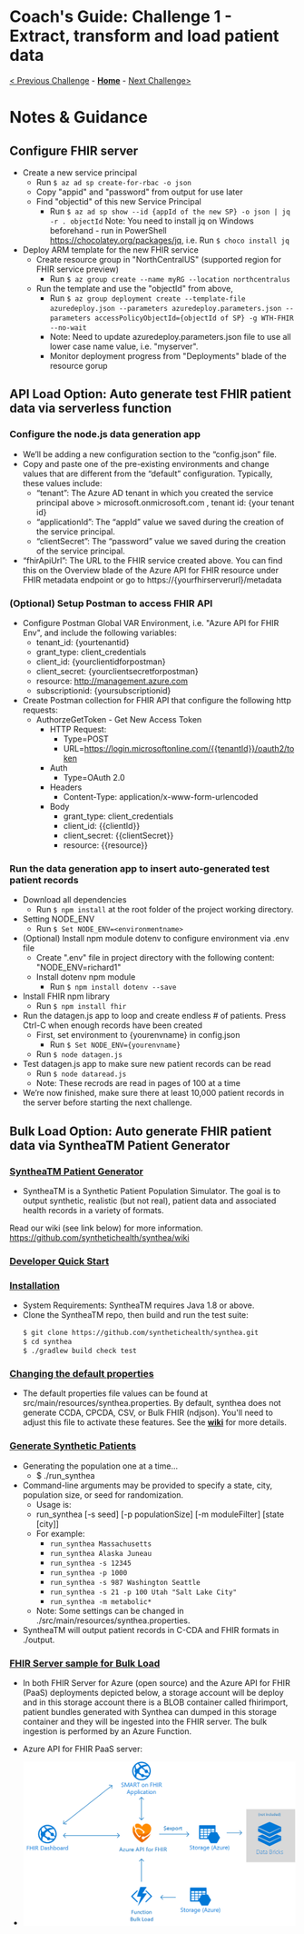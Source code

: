 # Coach's Guide: Challenge 1 - Extract, transform and load patient data

[< Previous Challenge](./Solution00.md) - **[Home](./readme.md)** - [Next Challenge>](./Solution02.md)

# Notes & Guidance

## Configure FHIR server
- Create a new service principal
    - Run `$ az ad sp create-for-rbac -o json`
    - Copy "appid" and "password" from output for use later
    - Find "objectid" of this new Service Principal
        - Run `$ az ad sp show --id {appId of the new SP} -o json | jq -r . objectId`
        Note: You need to install jq on Windows beforehand - run in PowerShell https://chocolatey.org/packages/jq, 
        i.e. Run `$ choco install jq`
- Deploy ARM template for the new FHIR service
    - Create resource group in "NorthCentralUS" (supported region for FHIR service preview)
        - Run `$ az group create --name myRG --location northcentralus`
    - Run the template and use the "objectId" from above,
        - Run `$ az group deployment create --template-file azuredeploy.json --parameters azuredeploy.parameters.json --parameters accessPolicyObjectId={objectId of SP} -g WTH-FHIR --no-wait`
        - Note: Need to update azuredeploy.parameters.json file to use all lower case name value, i.e. "myserver".
        - Monitor deployment progress from "Deployments" blade of the resource gorup

## API Load Option: Auto generate test FHIR patient data via serverless function
### Configure the node.js data generation app
- We’ll be adding a new configuration section to the “config.json” file.
- Copy and paste one of the pre-existing environments and change values that are different from the “default” configuration. Typically, these values include:
    - “tenant”: The Azure AD tenant in which you created the service principal above > microsoft.onmicrosoft.com , tenant id: {your tenant id}
    - “applicationId”: The “appId” value we saved during the creation of the service principal.
    - “clientSecret”: The “password” value we saved during the creation of the service principal.
- “fhirApiUrl”: The URL to the FHIR service created above. You can find this on the Overview blade of the Azure API for FHIR resource under FHIR metadata endpoint or go to https://{yourfhirserverurl}/metadata

### (Optional) Setup Postman to access FHIR API
- Configure Postman Global VAR Environment, i.e. "Azure API for FHIR Env", and include the following variables:
    - tenant_id: {yourtenantid}
    - grant_type: client_credentials
    - client_id: {yourclientidforpostman}
    - client_secret: {yourclientsecretforpostman}
    - resource: http://management.azure.com
    - subscriptionid: {yoursubscriptionid}
- Create Postman collection for FHIR API that configure the following http requests:
    - AuthorzeGetToken - Get New Access Token
        - HTTP Request: 
            - Type=POST 
            - URL=https://login.microsoftonline.com/{{tenantId}}/oauth2/token
        - Auth
            - Type=OAuth 2.0
        - Headers
            - Content-Type: application/x-www-form-urlencoded
        - Body
            - grant_type: client_credentials
            - client_id: {{clientId}}
            - client_secret: {{clientSecret}}
            - resource: {{resource}}
### Run the data generation app to insert auto-generated test patient records
- Download all dependencies
    - Run `$ npm install` at the root folder of the project working directory.
- Setting NODE_ENV
    - Run `$ Set NODE_ENV=<environmentname>`
- (Optional) Install npm module dotenv to configure environment via .env file
    - Create ".env" file in project directory with the following content: "NODE_ENV=richard1"
    - Install dotenv npm module
        - Run `$ npm install dotenv --save`
- Install FHIR npm library
    - Run `$ npm install fhir`
- Run the datagen.js app to loop and create endless # of patients.  Press Ctrl-C when enough records have been created
    - First, set environment to {yourenvname} in config.json
        - Run `$ Set NODE_ENV={yourenvname}`
    - Run `$ node datagen.js`
- Test datagen.js app to make sure new patient records can be read
    - Run `$ node dataread.js`
    - Note: These recrods are read in pages of 100 at a time
- We’re now finished, make sure there at least 10,000 patient records in the server before starting the next challenge.

## Bulk Load Option: Auto generate FHIR patient data via SyntheaTM Patient Generator

### **[SyntheaTM Patient Generator](https://github.com/synthetichealth/synthea#syntheatm-patient-generator)**
- SyntheaTM is a Synthetic Patient Population Simulator. The goal is to output synthetic, realistic (but not real), patient data and associated health records in a variety of formats.

Read our wiki (see link below) for more information.
https://github.com/synthetichealth/synthea/wiki

### **[Developer Quick Start](https://github.com/synthetichealth/synthea#developer-quick-start)**
### **[Installation](https://github.com/synthetichealth/synthea#installation)**
- System Requirements: SyntheaTM requires Java 1.8 or above.
- Clone the SyntheaTM repo, then build and run the test suite:
    ```
    $ git clone https://github.com/synthetichealth/synthea.git
    $ cd synthea
    $ ./gradlew build check test
    ```

### **[Changing the default properties](https://github.com/synthetichealth/synthea#changing-the-default-properties)**
- The default properties file values can be found at src/main/resources/synthea.properties. By default, synthea does not generate CCDA, CPCDA, CSV, or Bulk FHIR (ndjson). You'll need to adjust this file to activate these features. See the **[wiki](https://github.com/synthetichealth/synthea/wiki)** for more details.

### **[Generate Synthetic Patients](https://github.com/synthetichealth/synthea#generate-synthetic-patients)**
- Generating the population one at a time...
    - $ ./run_synthea
- Command-line arguments may be provided to specify a state, city, population size, or seed for randomization.
    - Usage is:
    - run_synthea [-s seed] [-p populationSize] [-m moduleFilter] [state [city]]
    - For example:
        - `run_synthea Massachusetts`
        - `run_synthea Alaska Juneau`
        - `run_synthea -s 12345`
        - `run_synthea -p 1000`
        - `run_synthea -s 987 Washington Seattle`
        - `run_synthea -s 21 -p 100 Utah "Salt Lake City"`
        - `run_synthea -m metabolic*`
    - Note: Some settings can be changed in ./src/main/resources/synthea.properties.
- SyntheaTM will output patient records in C-CDA and FHIR formats in ./output.

### **[FHIR Server sample for Bulk Load](https://github.com/microsoft/fhir-server-samples)**
- In both FHIR Server for Azure (open source) and the Azure API for FHIR (PaaS) deployments depicted below, a storage account will be deploy and in this storage account there is a BLOB container called fhirimport, patient bundles generated with Synthea can dumped in this storage container and they will be ingested into the FHIR server. The bulk ingestion is performed by an Azure Function.

- Azure API for FHIR PaaS server:
- ![Azure API for FHIR PaaS server:](../images/fhir-server-samples-paas.png)


